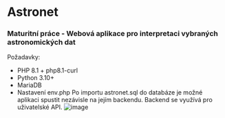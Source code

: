 # Astronet
### Maturitní práce - Webová aplikace pro interpretaci vybraných astronomických dat
Požadavky:
- PHP 8.1 + php8.1-curl
- Python 3.10+
- MariaDB
- Nastavení env.php
Po importu astronet.sql do databáze je možné aplikaci spustit nezávisle na jejím backendu. Backend se využívá pro uživatelské API.
![image](https://github.com/Xehos/astronet/assets/26941193/27363fde-ae02-4b0b-b693-12fe8aa745f5)

